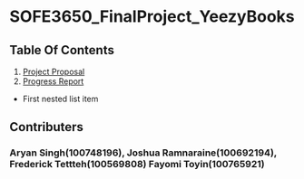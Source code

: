 # SOFE3650_FinalProject_YeezyBooks
## Table Of Contents
1. [Project Proposal](https://github.com/joshRam0214/SOFE3650_FinalProject_YeezyBooks/tree/main/Final%20Project%20Proposal)
2. [Progress Report](https://github.com/joshRam0214/SOFE3650_FinalProject_YeezyBooks/tree/main/Final%20Project%20Progress%20Report)
- First nested list item


## Contributers
### Aryan Singh(100748196), Joshua Ramnaraine(100692194), Frederick Tettteh(100569808) Fayomi Toyin(100765921)
